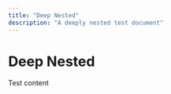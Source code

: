 ```yaml
---
title: "Deep Nested"
description: "A deeply nested test document"
---
```


# Deep Nested
Test content 